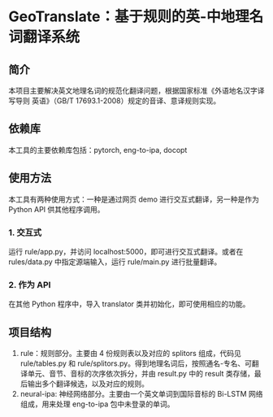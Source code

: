 # GeoTranslate：基于规则的英-中地理名词翻译系统
## 简介
本项目主要解决英文地理名词的规范化翻译问题，根据国家标准《外语地名汉字译写导则 英语》（GB/T 17693.1-2008）规定的音译、意译规则实现。

## 依赖库
本工具的主要依赖库包括：pytorch, eng-to-ipa, docopt

## 使用方法
本工具有两种使用方式：一种是通过网页 demo 进行交互式翻译，另一种是作为 Python API 供其他程序调用。

### 1. 交互式
运行 rule/app.py，并访问 localhost:5000，即可进行交互式翻译。或者在 rules/data.py 中指定源端输入，运行 rule/main.py 进行批量翻译。

### 2. 作为 API
在其他 Python 程序中，导入 translator 类并初始化，即可使用相应的功能。

## 项目结构
1. rule：规则部分。主要由 4 份规则表以及对应的 splitors 组成，代码见 rule/tables.py 和 rule/splitors.py。得到地理名词后，按照通名-专名、可翻译单元、音节、音标的次序依次拆分，并由 result.py 中的 result 类存储，最后输出多个翻译候选，以及对应的规则。
2. neural-ipa: 神经网络部分。主要由一个英文单词到国际音标的 Bi-LSTM 网络组成，用来处理 eng-to-ipa 包中未登录的单词。
